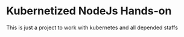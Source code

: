 # Kubernetized NodeJs Hands-on

This is just a project to work with kubernetes and all depended staffs